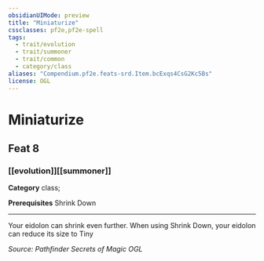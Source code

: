 ```yaml
---
obsidianUIMode: preview
title: "Miniaturize"
cssclasses: pf2e,pf2e-spell
tags:
  - trait/evolution
  - trait/summoner
  - trait/common
  - category/class
aliases: "Compendium.pf2e.feats-srd.Item.bcExqs4CsG2Kc5Bs"
license: OGL
---
```

# Miniaturize
## Feat 8
### [[evolution]][[summoner]]

**Category** class; 



**Prerequisites** Shrink Down
* * *
Your eidolon can shrink even further. When using Shrink Down, your eidolon can reduce its size to Tiny

*Source: Pathfinder Secrets of Magic*
*OGL*